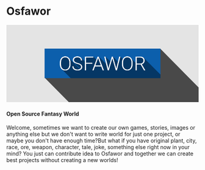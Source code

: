 # Osfawor
![Osfawor material design](https://github.com/sTiKyt/Osfawor/blob/dev/Logo/SimpleMaterialDesign.png)
#### Open Source Fantasy World

Welcome, sometimes we want to create our own games, stories, images or anything else but we don't want to write world for just one project, or maybe you don't have enough time?But what if you have original plant, city, race, ore, weapon, character, tale, joke, something else right now in your mind? You just can contribute idea to Osfawor and together we can create best projects without creating a new worlds!
